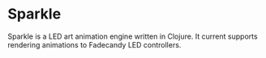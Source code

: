 # Sparkle

Sparkle is a LED art animation engine written in Clojure. It current supports rendering animations
to Fadecandy LED controllers.